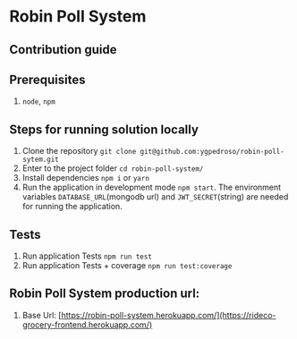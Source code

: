 # Robin Poll System

## Contribution guide

## Prerequisites
1. `node`, `npm`

## Steps for running solution locally
1. Clone the repository `git clone git@github.com:ygpedroso/robin-poll-sytem.git`
2. Enter to the project folder `cd robin-poll-system/`
3. Install dependencies `npm i` or `yarn`
4. Run the application in development mode `npm start`. The environment variables `DATABASE_URL`(mongodb url) and `JWT_SECRET`(string) 
are needed for running the application.

## Tests
1. Run application Tests `npm run test`
1. Run application Tests + coverage `npm run test:coverage`

## Robin Poll System production url:
1. Base Url: [https://robin-poll-system.herokuapp.com/](https://rideco-grocery-frontend.herokuapp.com/)
